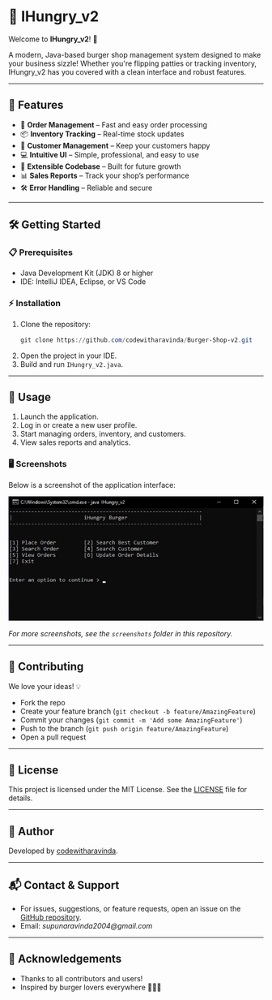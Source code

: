 # 🍔 IHungry_v2

Welcome to **IHungry_v2**! 🚀

A modern, Java-based burger shop management system designed to make your business sizzle! Whether you're flipping patties or tracking inventory, IHungry_v2 has you covered with a clean interface and robust features.

---

## 🎯 Features

- 📝 **Order Management** – Fast and easy order processing
- 📦 **Inventory Tracking** – Real-time stock updates
- 👥 **Customer Management** – Keep your customers happy
- 💻 **Intuitive UI** – Simple, professional, and easy to use
- 🔧 **Extensible Codebase** – Built for future growth
- 📊 **Sales Reports** – Track your shop’s performance
- 🛠️ **Error Handling** – Reliable and secure

---

## 🛠️ Getting Started

### 📋 Prerequisites
- Java Development Kit (JDK) 8 or higher
- IDE: IntelliJ IDEA, Eclipse, or VS Code

### ⚡ Installation
1. Clone the repository:
   ```powershell
   git clone https://github.com/codewitharavinda/Burger-Shop-v2.git
   ```
2. Open the project in your IDE.
3. Build and run `IHungry_v2.java`.

---

## 🚀 Usage

1. Launch the application.
2. Log in or create a new user profile.
3. Start managing orders, inventory, and customers.
4. View sales reports and analytics.

### 🖥️ Screenshots

Below is a screenshot of the application interface:

![Application Screenshot](screenshots/1.jpg)

_For more screenshots, see the `screenshots` folder in this repository._

---

## 🤝 Contributing

We love your ideas! 💡
- Fork the repo
- Create your feature branch (`git checkout -b feature/AmazingFeature`)
- Commit your changes (`git commit -m 'Add some AmazingFeature'`)
- Push to the branch (`git push origin feature/AmazingFeature`)
- Open a pull request

---

## 📄 License

This project is licensed under the MIT License. See the [LICENSE](LICENSE) file for details.

---

## 👤 Author

Developed by [codewitharavinda](https://github.com/codewitharavinda).

---

## 📬 Contact & Support

- For issues, suggestions, or feature requests, open an issue on the [GitHub repository](https://github.com/codewitharavinda/Burger-Shop-v2).
- Email: _supunaravinda2004@gmail.com_

---

## 🌟 Acknowledgements

- Thanks to all contributors and users!
- Inspired by burger lovers everywhere 🍟🍔🥤

